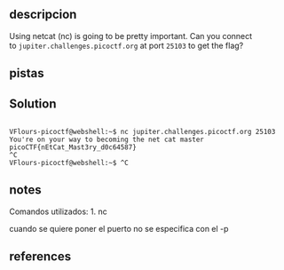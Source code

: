 ## descripcion
Using netcat (nc) is going to be pretty important. Can you connect to `jupiter.challenges.picoctf.org` at port `25103` to get the flag?

## pistas



## Solution

```

VFlours-picoctf@webshell:~$ nc jupiter.challenges.picoctf.org 25103
You're on your way to becoming the net cat master
picoCTF{nEtCat_Mast3ry_d0c64587}
^C
VFlours-picoctf@webshell:~$ ^C

```

## notes

Comandos utilizados:
	1. nc

cuando se quiere poner el puerto no se especifica con el -p

## references
